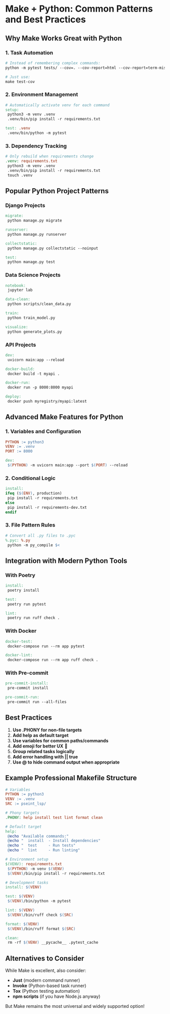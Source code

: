 # Make + Python: Common Patterns and Best Practices

## Why Make Works Great with Python

### 1. **Task Automation**

```makefile
# Instead of remembering complex commands:
python -m pytest tests/ --cov=. --cov-report=html --cov-report=term-missing

# Just use:
make test-cov
```

### 2. **Environment Management**

```makefile
# Automatically activate venv for each command
setup:
 python3 -m venv .venv
 .venv/bin/pip install -r requirements.txt

test: .venv
 .venv/bin/python -m pytest
```

### 3. **Dependency Tracking**

```makefile
# Only rebuild when requirements change
.venv: requirements.txt
 python3 -m venv .venv
 .venv/bin/pip install -r requirements.txt
 touch .venv
```

## Popular Python Project Patterns

### Django Projects

```makefile
migrate:
 python manage.py migrate

runserver:
 python manage.py runserver

collectstatic:
 python manage.py collectstatic --noinput

test:
 python manage.py test
```

### Data Science Projects

```makefile
notebook:
 jupyter lab

data-clean:
 python scripts/clean_data.py

train:
 python train_model.py

visualize:
 python generate_plots.py
```

### API Projects

```makefile
dev:
 uvicorn main:app --reload

docker-build:
 docker build -t myapi .

docker-run:
 docker run -p 8000:8000 myapi

deploy:
 docker push myregistry/myapi:latest
```

## Advanced Make Features for Python

### 1. **Variables and Configuration**

```makefile
PYTHON := python3
VENV := .venv
PORT := 8000

dev:
 $(PYTHON) -m uvicorn main:app --port $(PORT) --reload
```

### 2. **Conditional Logic**

```makefile
install:
ifeq ($(ENV), production)
 pip install -r requirements.txt
else
 pip install -r requirements-dev.txt
endif
```

### 3. **File Pattern Rules**

```makefile
# Convert all .py files to .pyc
%.pyc: %.py
 python -m py_compile $<
```

## Integration with Modern Python Tools

### With Poetry

```makefile
install:
 poetry install

test:
 poetry run pytest

lint:
 poetry run ruff check .
```

### With Docker

```makefile
docker-test:
 docker-compose run --rm app pytest

docker-lint:
 docker-compose run --rm app ruff check .
```

### With Pre-commit

```makefile
pre-commit-install:
 pre-commit install

pre-commit-run:
 pre-commit run --all-files
```

## Best Practices

1. **Use .PHONY for non-file targets**
2. **Add help as default target**
3. **Use variables for common paths/commands**
4. **Add emoji for better UX** 🚀
5. **Group related tasks logically**
6. **Add error handling with || true**
7. **Use @ to hide command output when appropriate**

## Example Professional Makefile Structure

```makefile
# Variables
PYTHON := python3
VENV := .venv
SRC := pseint_lsp/

# Phony targets
.PHONY: help install test lint format clean

# Default target
help:
 @echo "Available commands:"
 @echo "  install  - Install dependencies"
 @echo "  test     - Run tests"
 @echo "  lint     - Run linting"

# Environment setup
$(VENV): requirements.txt
 $(PYTHON) -m venv $(VENV)
 $(VENV)/bin/pip install -r requirements.txt

# Development tasks
install: $(VENV)

test: $(VENV)
 $(VENV)/bin/python -m pytest

lint: $(VENV)
 $(VENV)/bin/ruff check $(SRC)

format: $(VENV)
 $(VENV)/bin/ruff format $(SRC)

clean:
 rm -rf $(VENV) __pycache__ .pytest_cache
```

## Alternatives to Consider

While Make is excellent, also consider:

- **Just** (modern command runner)
- **Invoke** (Python-based task runner)
- **Tox** (Python testing automation)
- **npm scripts** (if you have Node.js anyway)

But Make remains the most universal and widely supported option!
